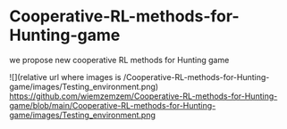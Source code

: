 # Cooperative-RL-methods-for-Hunting-game
we propose new cooperative RL methods for Hunting game

![](relative url where images is /Cooperative-RL-methods-for-Hunting-game/images/Testing_environment.png)
https://github.com/wiemzemzem/Cooperative-RL-methods-for-Hunting-game/blob/main/Cooperative-RL-methods-for-Hunting-game/images/Testing_environment.png
